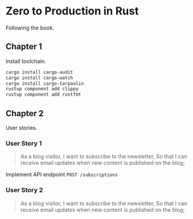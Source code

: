 # Zero to Production in Rust

Following the book.

## Chapter 1

Install toolchain.

```bash
cargo install cargo-audit
cargo install cargo-watch
cargo install cargo-tarpaulin
rustup component add clippy
rustup component add rustfmt
```

## Chapter 2

User stories.

### User Story 1

> As a blog visitor,
> I want to subscribe to the newsletter,
> So that I can receive email updates when new content is published on the blog;

Implement API endpoint `POST /subscriptions`

### User Story 2

> As a blog visitor,
> I want to subscribe to the newsletter,
> So that I can receive email updates when new content is published on the blog;
